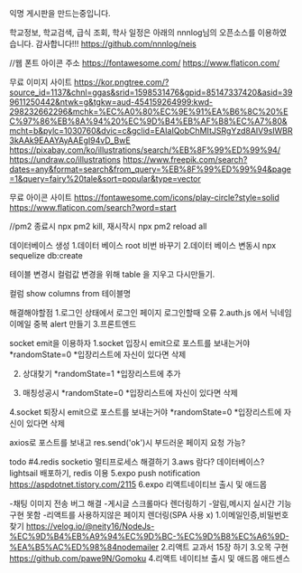 익명 게시판을 만드는중입니다.

학교정보, 학교검색, 급식 조회, 학사 일정은 아래의 nnnlog님의 오픈소스를
이용하였습니다. 감사합니다!!!
https://github.com/nnnlog/neis

//웹 폰트 아이콘 주소
https://fontawesome.com/
https://www.flaticon.com/

무료 이미지 사이트
https://kor.pngtree.com/?source_id=1137&chnl=ggas&srid=1598531476&gpid=85147337420&asid=399611250442&ntwk=g&tgkw=aud-454159264999:kwd-298232662296&mchk=%EC%A0%80%EC%9E%91%EA%B6%8C%20%EC%97%86%EB%8A%94%20%EC%9D%B4%EB%AF%B8%EC%A7%80&mcht=b&pylc=1030760&dvic=c&gclid=EAIaIQobChMItJSRgYzd8AIV9sIWBR3kAAk9EAAYAyAAEgI94vD_BwE
https://pixabay.com/ko/illustrations/search/%EB%8F%99%ED%99%94/
https://undraw.co/illustrations
https://www.freepik.com/search?dates=any&format=search&from_query=%EB%8F%99%ED%99%94&page=1&query=fairy%20tale&sort=popular&type=vector


무료 아이콘 사이트 
https://fontawesome.com/icons/play-circle?style=solid
https://www.flaticon.com/search?word=start

//pm2 종료시 npx pm2 kill, 재시작시 npx pm2 reload all

데이터베이스 생성
1.데이터 베이스 root 비번 바꾸기
2.데이터 베이스 변동시 npx sequelize db:create

테이블 변경시 컬럼값 변경을 위해
table 을 지우고 다시만들기.

컬럼
show columns from 테이블명


해결해야할점
1.로그인 상태에서 로그인 페이지 로그인할때 오류
2.auth.js 에서 닉네임 이메일 중복 alert 만들기
3.프론트엔드


socket emit을 이용하자
1.socket 입장시 emit으로 포스트를 보내는거야
*randomState=0
*입장리스트에 자신이 있다면 삭제 

2. 상대찾기
*randomState=1
*입장리스트에 추가

3. 매칭성공시 
*randomState=0
*입장리스트에 자신이 있다면 삭제 

4.socket 퇴장시 emit으로 포스트를 보내는거야
*randomState=0
*입장리스트에 자신이 있다면 삭제 


axios로 포스트를 보내고 res.send('ok')시 부드러운 페이지 요청 가능?





todo
#4.redis socketio 멀티프로세스 해결하기
3.aws 람다? 데이터베이스? lightsail 배포하기, redis 이용
5.expo push notification
https://aspdotnet.tistory.com/2115
6.expo 리액트네이티브 출시 및 애드몹



-채팅 이미지 전송 버그 해결
-게시글 스크롤마다 렌더링하기
-알림,메시지 실시간 기능 구현 못함
-리액트를 사용하지않은 페이지 렌더링(SPA 사용 x)
1.이메일인증,비밀번호찾기
https://velog.io/@neity16/NodeJs-%EC%9D%B4%EB%A9%94%EC%9D%BC-%EC%9D%B8%EC%A6%9D-%EA%B5%AC%ED%98%84nodemailer
2.리액트 교과서 15장 하기
3.오목 구현
https://github.com/pawe9N/Gomoku
4.리액트 네이티브 출시 및 애드몹 애드센스
